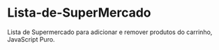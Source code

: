 # Lista-de-SuperMercado
Lista de Supermercado para adicionar e remover produtos do carrinho, JavaScript Puro.
